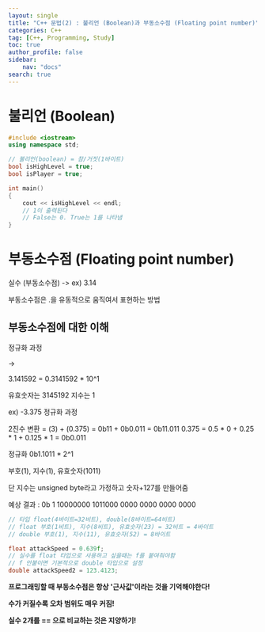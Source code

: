 ```yaml
---
layout: single
title: "C++ 문법(2) : 불리언 (Boolean)과 부동소수점 (Floating point number)"
categories: C++
tag: [C++, Programming, Study]
toc: true
author_profile: false
sidebar:
    nav: "docs"
search: true
---
```


# 불리언 (Boolean)

```c++
#include <iostream>
using namespace std;

// 불리언(boolean) = 참/거짓(1바이트)
bool isHighLevel = true;
bool isPlayer = true;

int main()
{
	cout << isHighLevel << endl;
	// 1이 출력된다
	// False는 0. True는 1를 나타냄
}
```

# 부동소수점 (Floating point number)

실수 (부동소수점) -> ex) 3.14

부동소수점은 .을 유동적으로 움직여서 표현하는 방법

## 부동소수점에 대한 이해

정규화 과정

-> 

3.141592 = 0.3141592 * 10^1 

유효숫자는 3145192 지수는 1


ex) -3.375 정규화 과정

2진수 변환 = (3) + (0.375) = 0b11 + 0b0.011 = 0b11.011
0.375 = 0.5 * 0 + 0.25 * 1 + 0.125 * 1 = 0b0.011

정규화 0b1.1011 * 2^1

부호(1), 지수(1), 유효숫자(1011)

단 지수는 unsigned byte라고 가정하고 숫자+127를 만들어줌

예상 결과 : 0b 1 10000000 1011000 0000 0000 0000 0000

```c++
// 타입 float(4바이트=32비트), double(8바이트=64비트)
// float 부호(1비트), 지수(8비트), 유효숫자(23) = 32비트 = 4바이트
// double 부호(1), 지수(11), 유효숫자(52) = 8바이트

float attackSpeed = 0.639f;
// 실수를 float 타입으로 사용하고 싶을때는 f를 붙여줘야함
// f 안붙이면 기본적으로 double 타입으로 설정
double attackSpeed2 = 123.4123;
```

**프로그래밍할 때 부동소수점은 항상 '근사값'이라는 것을 기억해야한다!**

**수가 커질수록 오차 범위도 매우 커짐!**

**실수 2개를 == 으로 비교하는 것은 지양하기!**
